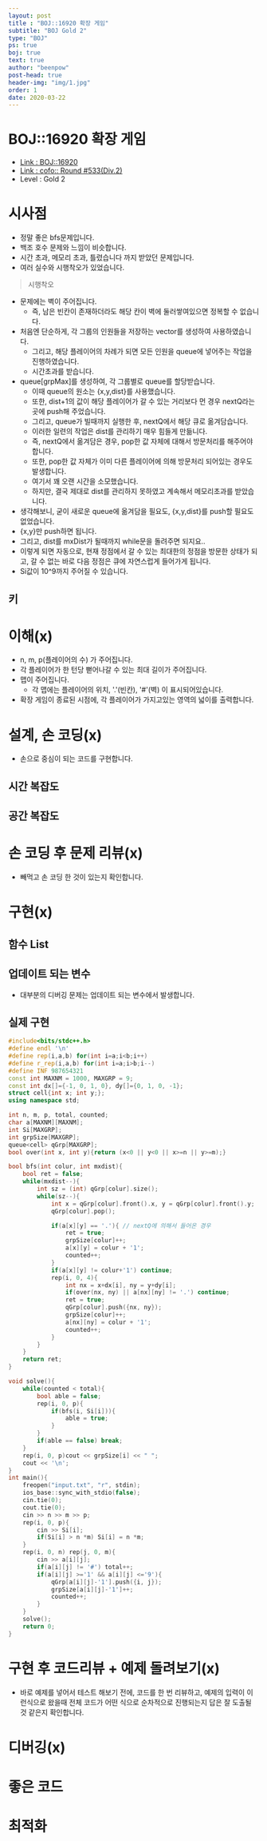 ```yaml
---
layout: post
title : "BOJ::16920 확장 게임"
subtitle: "BOJ Gold 2"
type: "BOJ"
ps: true
boj: true
text: true
author: "beenpow"
post-head: true
header-img: "img/1.jpg"
order: 1
date: 2020-03-22
---
```


# BOJ::16920 확장 게임
- [Link : BOJ::16920](https://www.acmicpc.net/problem/16920)
- [Link : cofo:: Round #533(Div.2)](https://codeforces.com/blog/entry/64664)
- Level : Gold 2

# 시사점
- 정말 좋은 bfs문제입니다.
- 백조 호수 문제와 느낌이 비슷합니다.
- 시간 초과, 메모리 초과, 틀렸습니다 까지 받았던 문제입니다.
- 여러 실수와 시행착오가 있었습니다.

> 시행착오
- 문제에는 벽이 주어집니다.
  - 즉, 남은 빈칸이 존재하더라도 해당 칸이 벽에 둘러쌓여있으면 정복할 수 없습니다.
- 처음엔 단순하게, 각 그룹의 인원들을 저장하는 vector를 생성하여 사용하였습니다.
  - 그리고, 해당 플레이어의 차례가 되면 모든 인원을 queue에 넣어주는 작업을 진행하였습니다.
  - 시간초과를 받습니다.
- queue[grpMax]를 생성하여, 각 그룹별로 queue를 할당받습니다.
  - 이때 queue의 원소는 {x,y,dist}를 사용했습니다.
  - 또한, dist+1의 값이 해당 플레이어가 갈 수 있는 거리보다 먼 경우 nextQ라는 곳에 push해
    주었습니다.
  - 그리고, queue가 빌때까지 실행한 후, nextQ에서 해당 큐로 옮겨담습니다.
  - 이러한 일련의 작업은 dist를 관리하기 매우 힘들게 만듦니다.
  - 즉, nextQ에서 옮겨담은 경우, pop한 값 자체에 대해서 방문처리를 해주어야 합니다.
  - 또한, pop한 값 자체가 이미 다른 플레이어에 의해 방문처리 되어있는 경우도 발생합니다.
  - 여기서 꽤 오랜 시간을 소모했습니다.
  - 하지만, 결국 제대로 dist를 관리하지 못하였고 계속해서 메모리초과를 받았습니다.
- 생각해보니, 굳이 새로운 queue에 옮겨담을 필요도, {x,y,dist}를 push할 필요도 없었습니다.
- {x,y}만 push하면 됩니다.
- 그리고, dist를 mxDist가 될때까지 while문을 돌려주면 되지요..
- 이렇게 되면 자동으로, 현재 정점에서 갈 수 있는 최대한의 정점을 방문한 상태가 되고, 갈 수 없는 바로
  다음 정점은 큐에 자연스럽게 들어가게 됩니다.
- Si값이 10^9까지 주어질 수 있습니다.

## 키

# 이해(x)
- n, m, p(플레이어의 수) 가 주어집니다.
- 각 플레이어가 한 턴당 뻗어나갈 수 있는 최대 길이가 주어집니다.
- 맵이 주어집니다.
  - 각 맵에는 플레이어의 위치, '.'(빈칸), '#'(벽) 이 표시되어있습니다.
- 확장 게임이 종료된 시점에, 각 플레이어가 가지고있는 영역의 넓이를 출력합니다.

# 설계, 손 코딩(x)
- 손으로 중심이 되는 코드를 구현합니다.

## 시간 복잡도

## 공간 복잡도

# 손 코딩 후 문제 리뷰(x)
- 빼먹고 손 코딩 한 것이 있는지 확인합니다.

# 구현(x)

## 함수 List 

## 업데이트 되는 변수
- 대부분의 디버깅 문제는 업데이트 되는 변수에서 발생합니다.

## 실제 구현 

```cpp
#include<bits/stdc++.h>
#define endl '\n'
#define rep(i,a,b) for(int i=a;i<b;i++)
#define r_rep(i,a,b) for(int i=a;i>b;i--)
#define INF 987654321
const int MAXNM = 1000, MAXGRP = 9;
const int dx[]={-1, 0, 1, 0}, dy[]={0, 1, 0, -1};
struct cell{int x; int y;};
using namespace std;

int n, m, p, total, counted;
char a[MAXNM][MAXNM];
int Si[MAXGRP];
int grpSize[MAXGRP];
queue<cell> qGrp[MAXGRP];
bool over(int x, int y){return (x<0 || y<0 || x>=n || y>=m);}

bool bfs(int colur, int mxdist){
    bool ret = false;
    while(mxdist--){
        int sz = (int) qGrp[colur].size();
        while(sz--){
            int x = qGrp[colur].front().x, y = qGrp[colur].front().y;
            qGrp[colur].pop();

            if(a[x][y] == '.'){ // nextQ에 의해서 들어온 경우
                ret = true;
                grpSize[colur]++;
                a[x][y] = colur + '1';
                counted++;
            }
            if(a[x][y] != colur+'1') continue;
            rep(i, 0, 4){
                int nx = x+dx[i], ny = y+dy[i];
                if(over(nx, ny) || a[nx][ny] != '.') continue;
                ret = true;
                qGrp[colur].push({nx, ny});
                grpSize[colur]++;
                a[nx][ny] = colur + '1';
                counted++;
            }
        }
    }
    return ret;
}

void solve(){
    while(counted < total){
        bool able = false;
        rep(i, 0, p){
            if(bfs(i, Si[i])){
                able = true;
            }
        }
        if(able == false) break;
    }
    rep(i, 0, p)cout << grpSize[i] << " ";
    cout << '\n';
}
int main(){
    freopen("input.txt", "r", stdin);
    ios_base::sync_with_stdio(false);
    cin.tie(0);
    cout.tie(0);
    cin >> n >> m >> p;
    rep(i, 0, p){
        cin >> Si[i];
        if(Si[i] > n *m) Si[i] = n *m;
    }
    rep(i, 0, n) rep(j, 0, m){
        cin >> a[i][j];
        if(a[i][j] != '#') total++;
        if(a[i][j] >='1' && a[i][j] <='9'){
            qGrp[a[i][j]-'1'].push({i, j});
            grpSize[a[i][j]-'1']++;
            counted++;
        }
    }
    solve();
    return 0;
}
```

# 구현 후 코드리뷰 + 예제 돌려보기(x)
- 바로 예제를 넣어서 테스트 해보기 전에, 코드를 한 번 리뷰하고, 예제의 입력이 이런식으로 왔을때
  전체 코드가 어떤 식으로 순차적으로 진행되는지 답은 잘 도출될 것 같은지 확인합니다.

# 디버깅(x)

# 좋은 코드

# 최적화

